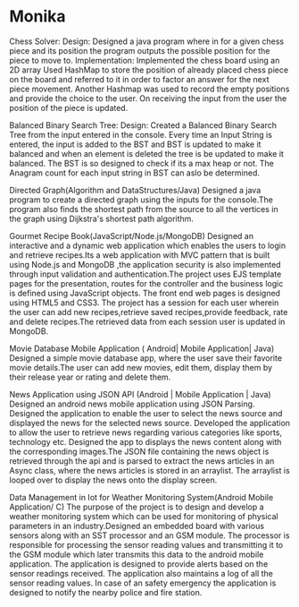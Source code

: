 # Monika

Chess Solver:
Design:
Designed a java program where in for a given chess piece and its position the program outputs the possible position for the piece to move to.
Implementation:
Implemented the chess board using an 2D array
Used HashMap to store the position of already placed chess piece on the board and referred to it in order to factor an answer for the next piece movement. Another Hashmap was used to record the empty positions and provide the choice to the user. On receiving the input from the user the position of the piece is updated.


Balanced Binary Search Tree:
Design:
Created a Balanced Binary Search Tree from the input entered in the console.
Every time an Input String is entered, the input is added to the BST and BST is updated to make it balanced and when an element is deleted the tree is be updated to make it balanced. The BST is so designed to check if its a max heap or not. The Anagram count for each input string in BST can aslo be determined.


Directed Graph(Algorithm and DataStructures/Java)
Designed a java program to create a directed graph using the inputs for the console.The program also finds the shortest path from the source to all the vertices in the graph using Dijkstra's shortest path algorithm.


Gourmet Recipe Book(JavaScript/Node.js/MongoDB)
Designed an interactive and a dynamic web application which enables the users to login and retrieve recipes.Its a web application with MVC pattern that is built using Node.js and MongoDB ,the application security is also implemented through input validation and authentication.The project uses EJS template pages for the presentation, routes for the controller and the business logic is defined using JavaScript objects. The front end web pages is designed using HTML5 and CSS3. The project has a session for each user wherein the user can add new recipes,retrieve saved recipes,provide feedback, rate and delete recipes.The retrieved data from each session user is updated in MongoDB.


Movie Database Mobile Application ( Android| Mobile Application| Java)
Designed a simple movie database app, where the user save their favorite movie details.The user can add new movies, edit them, display them by their release year or rating and delete them.

News Application using JSON API (Android | Mobile Application | Java)
Designed an android news mobile application using JSON Parsing. Designed the application to enable the user to select the news source and displayed the news for the selected news source. Developed the application to allow the user to retrieve news regarding various categories like sports, technology etc. Designed the app to displays the news content along with the corresponding images.The JSON file containing the news object is retrieved through the api and is parsed to extract the news articles in an Async class, where the news articles is stored in an arraylist. The arraylist is looped over to display the news onto the display screen.

Data Management in Iot for Weather Monitoring System(Android Mobile Application/ C)
The purpose of the project is to design and develop a weather monitoring system which
can be used for monitoring of physical parameters in an industry.Designed an embedded board with various sensors along with an SST processor and an GSM module. The processor is responsible for processing the sensor reading values and transmitting it to the GSM module which later transmits this data to the android mobile application. The application is designed to provide alerts based on the sensor readings received. The application also maintains a log of all the sensor reading values. In case of an safety emergency the application is designed to notify the nearby police and fire station.

